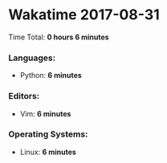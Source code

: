 # Wakatime 2017-08-31

Time Total: **0 hours 6 minutes**

### Languages:
- Python: **6 minutes** 

### Editors:
- Vim: **6 minutes** 

### Operating Systems:
- Linux: **6 minutes** 

